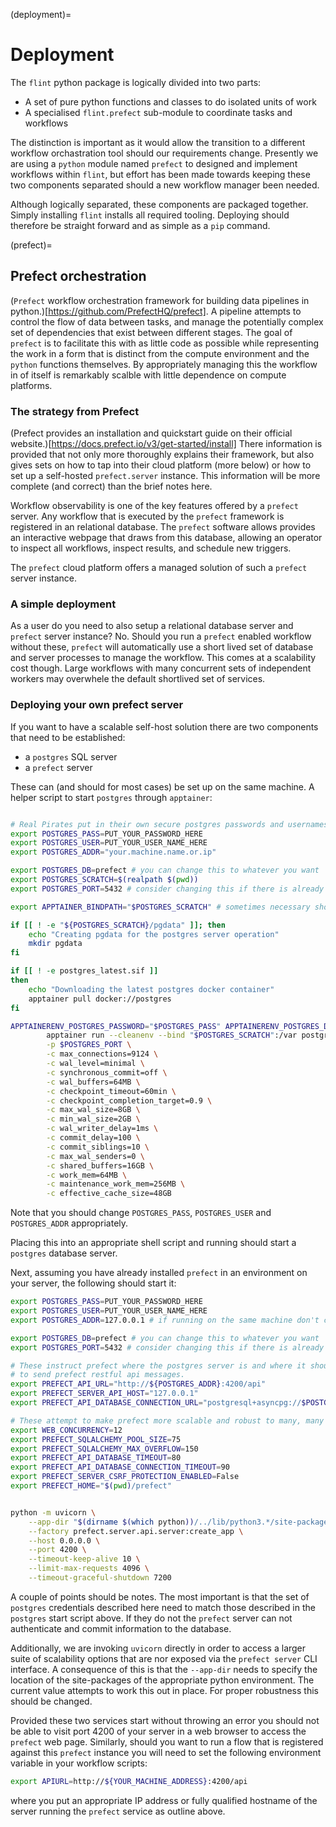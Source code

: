(deployment)=
# Deployment

The `flint` python package is logically divided into two parts:

- A set of pure python functions and classes to do isolated units of work
- A specialised `flint.prefect` sub-module to coordinate tasks and workflows

The distinction is important as it would allow the transition to a different workflow orchastration tool should our requirements change.
Presently we are using a `python` module named `prefect` to designed and implement workflows within `flint`, but effort has been made
towards keeping these two components separated should a new workflow manager been needed.

Although logically separated, these components are packaged together. Simply installing `flint` installs all required tooling. Deploying
should therefore be straight forward and as simple as a `pip` command.

(prefect)=
## Prefect orchestration

(`Prefect` workflow orchestration framework for building data pipelines in python.)[https://github.com/PrefectHQ/prefect].
A pipeline attempts to control the flow of data between tasks, and manage the potentially complex set of dependencies that exist
between different stages. The goal of `prefect` is to facilitate this with as little code as possible while representing the work
in a form that is distinct from the compute environment and the `python` functions themselves. By appropriately managing this
the workflow in of itself is remarkably scalble with little dependence on compute platforms.

### The strategy from Prefect

(Prefect provides an installation and quickstart guide on their official website.)[https://docs.prefect.io/v3/get-started/install]
There information is provided that not only more thoroughly explains their framework, but also gives sets on how to tap into their
cloud platform (more below) or how to set up a self-hosted `prefect.server` instance. This information will be more complete (and
correct) than the brief notes here.

Workflow observability is one of the key features offered by a `prefect` server. Any workflow that is
executed by the `prefect` framework is registered in an relational database. The `prefect` software allows
provides an interactive webpage that draws from this database, allowing an operator to inspect all workflows,
inspect results, and schedule new triggers.

The `prefect` cloud platform offers a managed solution of such a `prefect` server instance.

### A simple deployment

As a user do you need to also setup a relational database server and `prefect` server instance? No. Should
you run a `prefect` enabled workflow without these, `prefect` will automatically use a short lived set of
database and server processes to manage the workflow. This comes at a scalability cost though. Large workflows
with many concurrent sets of independent workers may overwhele the default shortlived set of services.

### Deploying your own prefect server

If you want to have a scalable self-host solution there are two components that need to be established:

- a `postgres` SQL server
- a `prefect` server

These can (and should for most cases) be set up on the same machine. A helper script to start `postgres`
through `apptainer`:

```bash

# Real Pirates put in their own secure postgres passwords and usernames!!
export POSTGRES_PASS=PUT_YOUR_PASSWORD_HERE
export POSTGRES_USER=PUT_YOUR_USER_NAME_HERE
export POSTGRES_ADDR="your.machine.name.or.ip"

export POSTGRES_DB=prefect # you can change this to whatever you want
export POSTGRES_SCRATCH=$(realpath $(pwd))
export POSTGRES_PORT=5432 # consider changing this if there is already an attached service

export APPTAINER_BINDPATH="$POSTGRES_SCRATCH" # sometimes necessary should defaults be broken

if [[ ! -e "${POSTGRES_SCRATCH}/pgdata" ]]; then
    echo "Creating pgdata for the postgres server operation"
    mkdir pgdata
fi

if [[ ! -e postgres_latest.sif ]]
then
    echo "Downloading the latest postgres docker container"
    apptainer pull docker://postgres
fi

APPTAINERENV_POSTGRES_PASSWORD="$POSTGRES_PASS" APPTAINERENV_POSTGRES_DB="$POSTGRES_DB" APPTAINERENV_PGDATA="$POSTGRES_SCRATCH/pgdata" APPTAINER_POSTGRES_PORT="$POSTGRES_PORT" \
        apptainer run --cleanenv --bind "$POSTGRES_SCRATCH":/var postgres_latest.sif \
        -p $POSTGRES_PORT \
        -c max_connections=9124 \
        -c wal_level=minimal \
        -c synchronous_commit=off \
        -c wal_buffers=64MB \
        -c checkpoint_timeout=60min \
        -c checkpoint_completion_target=0.9 \
        -c max_wal_size=8GB \
        -c min_wal_size=2GB \
        -c wal_writer_delay=1ms \
        -c commit_delay=100 \
        -c commit_siblings=10 \
        -c max_wal_senders=0 \
        -c shared_buffers=16GB \
        -c work_mem=64MB \
        -c maintenance_work_mem=256MB \
        -c effective_cache_size=48GB
```

Note that you should change `POSTGRES_PASS`, `POSTGRES_USER` and `POSTGRES_ADDR` appropriately.

Placing this into an appropriate shell script and running should start a `postgres` database server.

Next, assuming you have already installed `prefect` in an environment on your server, the following
should start it:

```bash
export POSTGRES_PASS=PUT_YOUR_PASSWORD_HERE
export POSTGRES_USER=PUT_YOUR_USER_NAME_HERE
export POSTGRES_ADDR=127.0.0.1 # if running on the same machine don't change

export POSTGRES_DB=prefect # you can change this to whatever you want
export POSTGRES_PORT=5432 # consider changing this if there is already an attached service

# These instruct prefect where the postgres server is and where it should expect
# to send prefect restful api messages.
export PREFECT_API_URL="http://${POSTGRES_ADDR}:4200/api"
export PREFECT_SERVER_API_HOST="127.0.0.1"
export PREFECT_API_DATABASE_CONNECTION_URL="postgresql+asyncpg://$POSTGRES_USER:$POSTGRES_PASS@$POSTGRES_ADDR:5432/$POSTGRES_DB"

# These attempt to make prefect more scalable and robust to many, many workers
export WEB_CONCURRENCY=12
export PREFECT_SQLALCHEMY_POOL_SIZE=75
export PREFECT_SQLALCHEMY_MAX_OVERFLOW=150
export PREFECT_API_DATABASE_TIMEOUT=80
export PREFECT_API_DATABASE_CONNECTION_TIMEOUT=90
export PREFECT_SERVER_CSRF_PROTECTION_ENABLED=False
export PREFECT_HOME="$(pwd)/prefect"


python -m uvicorn \
    --app-dir "$(dirname $(which python))/../lib/python3.*/site-packages" \
    --factory prefect.server.api.server:create_app \
    --host 0.0.0.0 \
    --port 4200 \
    --timeout-keep-alive 10 \
    --limit-max-requests 4096 \
    --timeout-graceful-shutdown 7200

```

A couple of points should be notes. The most important is that the set of `postgres` credentials described here need to
match those described in the `postgres` start script above. If they do not the `prefect` server can not authenticate and
commit information to the database.

Additionally, we are invoking `uvicorn` directly in order to access a larger suite of scalability options that are
nor exposed via the `prefect server` CLI interface. A consequence of this is that the `--app-dir` needs to specify
the location of the site-packages of the appropriate python environment. The current value attempts to work this
out in place. For proper robustness this should be changed.

Provided these two services start without throwing an error you should not be able to visit port 4200 of your
server in a web browser to access the `prefect` web page. Similarly, should you want to run a flow that is registered
against this `prefect` instance you will need to set the following environment variable in your workflow scripts:

```bash
export APIURL=http://${YOUR_MACHINE_ADDRESS}:4200/api
```

where you put an appropriate IP address or fully qualified hostname of the server running the `prefect` service
as outline above.
